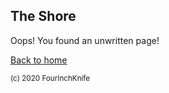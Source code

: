 ## The Shore

Oops! You found an unwritten page!

[Back to home][home]

[home]: /Dragonfire

<sup>(c) 2020 FourInchKnife</sup>
